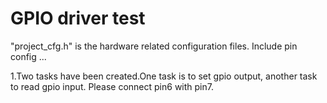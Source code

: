 GPIO driver test
=====
"project_cfg.h" is the hardware related configuration files. Include pin config ...

1.Two tasks have been created.One task is to set gpio output, another task to read gpio input. Please connect pin6 with pin7.